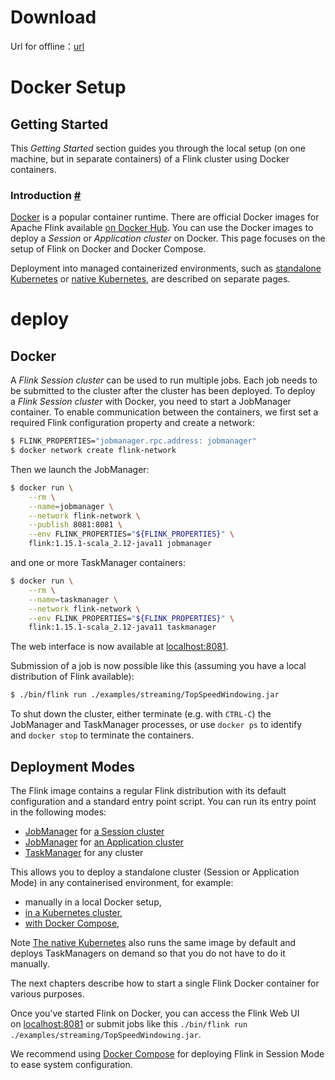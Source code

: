 # Download
Url for offline：[url](https://flink.apache.org/downloads.html)
# Docker Setup
## Getting Started
This _Getting Started_ section guides you through the local setup (on one machine, but in separate containers) of a Flink cluster using Docker containers.

### Introduction [#](https://nightlies.apache.org/flink/flink-docs-master/docs/deployment/resource-providers/standalone/docker/#introduction)

[Docker](https://www.docker.com/) is a popular container runtime. There are official Docker images for Apache Flink available [on Docker Hub](https://hub.docker.com/_/flink). You can use the Docker images to deploy a _Session_ or _Application cluster_ on Docker. This page focuses on the setup of Flink on Docker and Docker Compose.

Deployment into managed containerized environments, such as [standalone Kubernetes](https://nightlies.apache.org/flink/flink-docs-master/docs/deployment/resource-providers/standalone/kubernetes/) or [native Kubernetes](https://nightlies.apache.org/flink/flink-docs-master/docs/deployment/resource-providers/native_kubernetes/), are described on separate pages.
# deploy
## Docker

A _Flink Session cluster_ can be used to run multiple jobs. Each job needs to be submitted to the cluster after the cluster has been deployed. To deploy a _Flink Session cluster_ with Docker, you need to start a JobManager container. To enable communication between the containers, we first set a required Flink configuration property and create a network:

```sh
$ FLINK_PROPERTIES="jobmanager.rpc.address: jobmanager"
$ docker network create flink-network
```

Then we launch the JobManager:

```sh
$ docker run \
    --rm \
    --name=jobmanager \
    --network flink-network \
    --publish 8081:8081 \
    --env FLINK_PROPERTIES="${FLINK_PROPERTIES}" \
    flink:1.15.1-scala_2.12-java11 jobmanager
```

and one or more TaskManager containers:

```sh
$ docker run \
    --rm \
    --name=taskmanager \
    --network flink-network \
    --env FLINK_PROPERTIES="${FLINK_PROPERTIES}" \
    flink:1.15.1-scala_2.12-java11 taskmanager
```

The web interface is now available at [localhost:8081](http://localhost:8081/).

Submission of a job is now possible like this (assuming you have a local distribution of Flink available):

```sh
$ ./bin/flink run ./examples/streaming/TopSpeedWindowing.jar
```

To shut down the cluster, either terminate (e.g. with `CTRL-C`) the JobManager and TaskManager processes, or use `docker ps` to identify and `docker stop` to terminate the containers.
## Deployment Modes

The Flink image contains a regular Flink distribution with its default configuration and a standard entry point script. You can run its entry point in the following modes:

-   [JobManager](https://nightlies.apache.org/flink/flink-docs-master/docs/concepts/glossary/#flink-jobmanager) for [a Session cluster](https://nightlies.apache.org/flink/flink-docs-master/docs/deployment/resource-providers/standalone/docker/#starting-a-session-cluster-on-docker)
-   [JobManager](https://nightlies.apache.org/flink/flink-docs-master/docs/concepts/glossary/#flink-jobmanager) for [an Application cluster](https://nightlies.apache.org/flink/flink-docs-master/docs/deployment/resource-providers/standalone/docker/#application-mode-on-docker)
-   [TaskManager](https://nightlies.apache.org/flink/flink-docs-master/docs/concepts/glossary/#flink-taskmanager) for any cluster

This allows you to deploy a standalone cluster (Session or Application Mode) in any containerised environment, for example:

-   manually in a local Docker setup,
-   [in a Kubernetes cluster](https://nightlies.apache.org/flink/flink-docs-master/docs/deployment/resource-providers/standalone/kubernetes/),
-   [with Docker Compose](https://nightlies.apache.org/flink/flink-docs-master/docs/deployment/resource-providers/standalone/docker/#flink-with-docker-compose),

Note [The native Kubernetes](https://nightlies.apache.org/flink/flink-docs-master/docs/deployment/resource-providers/native_kubernetes/) also runs the same image by default and deploys TaskManagers on demand so that you do not have to do it manually.

The next chapters describe how to start a single Flink Docker container for various purposes.

Once you’ve started Flink on Docker, you can access the Flink Web UI on [localhost:8081](http://localhost:8081/#/overview) or submit jobs like this `./bin/flink run ./examples/streaming/TopSpeedWindowing.jar`.

We recommend using [Docker Compose](https://nightlies.apache.org/flink/flink-docs-master/docs/deployment/resource-providers/standalone/docker/#flink-with-docker-compose) for deploying Flink in Session Mode to ease system configuration.